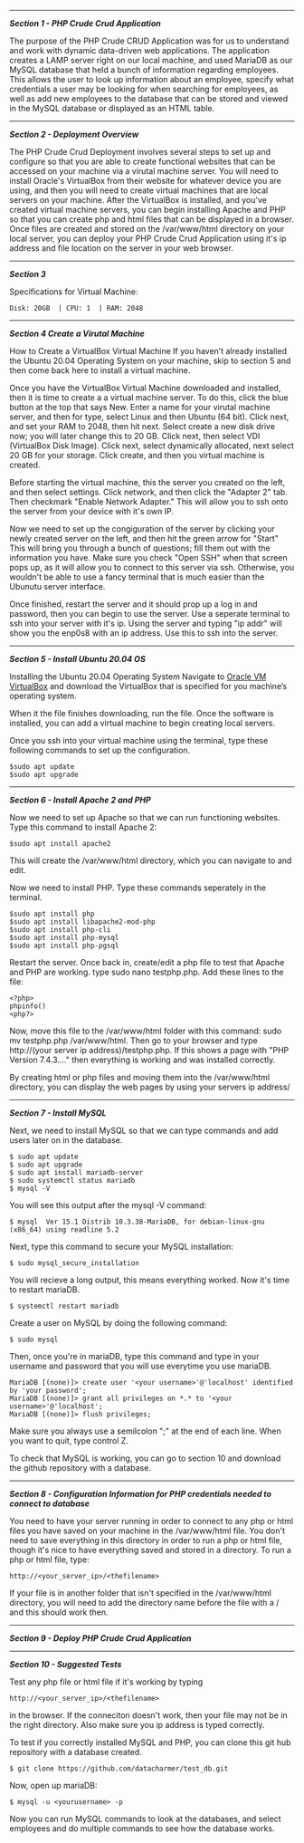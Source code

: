 ___________
__*Section 1 - PHP Crude Crud Application*__

The purpose of the PHP Crude CRUD Application was for us to understand and work with dynamic 
data-driven web applications. The application creates a LAMP server right on our local machine, 
and used MariaDB as our MySQL database that held a bunch of information regarding employees. 
This allows the user to look up information about an employee, specify what credentials a user 
may be looking for when searching for employees, as well as add new employees to the database 
that can be stored and viewed in the MySQL database or displayed as an HTML table. 

___________
__*Section 2 - Deployment Overview*__

The PHP Crude Crud Deployment involves several steps to set up and configure so that you are able 
to create functional websites that can be accessed on your machine via a virutal machine server. 
You will need to install Oracle's VirtualBox from their website for whatever device you are using, 
and then you will need to create virtual machines that are local servers on your machine. After the 
VirtualBox is installed, and you've created virtual machine servers, you can begin installing Apache
and PHP so that you can create php and html files that can be displayed in a browser. Once files are 
created and stored on the /var/www/html directory on your local server, you can deploy your PHP Crude
Crud Application using it's ip address and file location on the server in your web browser. 


___________
__*Section 3*__

Specifications for Virtual Machine:
```
Disk: 20GB	| CPU: 1  |	RAM: 2048
```

___________
__*Section 4 Create a Virutal Machine*__

How to Create a VirtualBox Virtual Machine
If you haven’t already installed the Ubuntu 20.04 Operating System on your machine, 
skip to section 5 and then come back here to install a virtual machine.

Once you have the VirtualBox Virtual Machine downloaded and installed, then it is time
to create a a virtual machine server. 
To do this, click the blue button at the top that says New. 
Enter a name for your virutal machine server, and then for type, select Linux and then Ubuntu (64 bit).
Click next, and set your RAM to 2048, then hit next. Select create a new disk drive now; you will later change this to 20 GB. 
Click next, then select VDI (VirtualBox Disk Image). Click next, select dynamically allocated, next select 20 GB for your storage. 
Click create, and then you virtual machine is created. 

Before starting the virtual machine, this the server you created on the left, and then select settings. Click network, and then click the "Adapter 2" tab.
Then checkmark "Enable Network Adapter." This will allow you to ssh onto the server from your device with it's own IP. 

Now we need to set up the congiguration of the server by clicking your newly created server on the left, and then hit the green arrow for "Start"
This will bring you through a bunch of questions; fill them out with the information you have. Make sure you check "Open SSH" when that screen pops up,
as it will allow you to connect to this server via ssh. Otherwise, you wouldn't be able to use a fancy terminal that is much easier than the Ubunutu server interface. 

Once finished, restart the server and it should prop up a log in and password, then you can begin to use the server. Use a seperate terminal to ssh into your server with it's ip. Using the server and typing "ip addr" will show you the enp0s8 with an ip address. Use this to ssh into the server.
___________
__*Section 5 - Install Ubuntu 20.04 OS*__

Installing the Ubuntu 20.04 Operating System 
Navigate to [Oracle VM VirtualBox](https://www.virtualbox.org/) and download the
VirtualBox that is specified for you machine’s
operating system. 

When it the file finishes downloading, run the file. 
Once the software is installed, you can add a virtual machine to begin creating local servers. 

Once you ssh into your virtual machine using the terminal, type these following commands to set up the configuration.
```
$sudo apt update
$sudo apt upgrade
```
___________
__*Section 6 - Install Apache 2 and PHP*__

Now we need to set up Apache so that we can run functioning websites. 
Type this command to install Apache 2:
```
$sudo apt install apache2
```
This will create the /var/www/html directory, which you can navigate to and edit.

Now we need to install PHP.
Type these commands seperately in the terminal. 
```
$sudo apt install php
$sudo apt install libapache2-mod-php
$sudo apt install php-cli
$sudo apt install php-mysql
$sudo apt install php-pgsql
```
Restart the server.
Once back in, create/edit a php file to test that Apache and PHP are working. 
type sudo nano testphp.php.
Add these lines to the file:

```
<?php>
phpinfo()
<php?>
```

Now, move this file to the /var/www/html folder with this command: sudo mv testphp.php /var/www/html.
Then go to your browser and type http://(your server ip address)/testphp.php. 
If this shows a page with "PHP Version 7.4.3...." then everything is working and was installed correctly. 

By creating html or php files and moving them into the /var/www/html directory, you can display the web pages by using your servers
ip address/<name of file you want to be dipslayed>


___________
__*Section 7 - Install MySQL*__

Next, we need to install MySQL so that we can type commands and add users later on in the database.
 
```
$ sudo apt update
$ sudo apt upgrade 
$ sudo apt install mariadb-server
$ sudo systemctl status mariadb
$ mysql -V
```
You will see this output after the mysql -V command:
```
$ mysql  Ver 15.1 Distrib 10.3.38-MariaDB, for debian-linux-gnu (x86_64) using readline 5.2
```
Next, type this command to secure your MySQL installation:
```
$ sudo mysql_secure_installation
```
You will recieve a long output, this means everything worked. Now it's time to restart mariaDB.
```
$ systemctl restart mariadb
```
Create a user on MySQL by doing the following command:
```
$ sudo mysql
```
Then, once you're in mariaDB, type this command and type in your username and password that you will use
everytime you use mariaDB.
```
MariaDB [(none)]> create user '<your username>'@'localhost' identified by 'your password';
MariaDB [(none)]> grant all privileges on *.* to '<your username>'@'localhost';
MariaDB [(none)]> flush privileges;

```
Make sure you always use a semilcolon ";" at the end of each line. When you want to quit, type control Z.

To check that MySQL is working, you can go to section 10 and download the github repository with a 
database.
 
___________
__*Section 8 - Configuration Information for PHP credentials needed to connect to database*__

You need to have your server running in order to connect to any php or html files you have saved 
on your machine in the /var/www/html file. You don't need to save everything in this directory in 
order to run a php or html file, though it's nice to have everything saved and stored in a 
directory. To run a php or html file, type:
 
```
http://<your_server_ip>/<thefilename>
```
 
If your file is in another folder that isn't specified in the /var/www/html directory, you will need to add
the directory name before the file with a / and this should work then. 

___________
__*Section 9 - Deploy PHP Crude Crud Application*__


___________
__*Section 10 - Suggested Tests*__
 
Test any php file or html file if it's working by typing 
```
http://<your_server_ip>/<thefilename>
```
in the browser.
If the conneciton doesn't work, then your file may not be in the right directory. Also make sure you ip address is typed correctly. 

To test if you correctly installed MySQL and PHP, you can clone this git hub repository with a database created.
```
$ git clone https://github.com/datacharmer/test_db.git
```
Now, open up mariaDB:
```
$ mysql -u <yourusername> -p
```
Now you can run MySQL commands to look at the databases, and select employees and do multiple commands to see how the database works.
